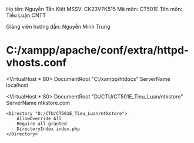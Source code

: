 Họ tên: Nguyễn Tấn Kiệt
MSSV: CK23V7K515
Mã môn: CT501E
Tên môn: Tiểu Luận CNTT

Giảng viên hướng dẫn: Nguyễn Minh Trung


# C:/xampp/apache/conf/extra/httpd-vhosts.conf

<VirtualHost *:80>
    DocumentRoot "C:/xampp/htdocs"
    ServerName localhost
</VirtualHost>

<VirtualHost *:80>
    DocumentRoot "D:/CTU/CT501E_Tieu_Luan/ntkstore"
    ServerName ntkstore.com

    <Directory "D:/CTU/CT501E_Tieu_Luan/ntkstore">
        AllowOverride All
        Require all granted
        DirectoryIndex index.php
    </Directory>
</VirtualHost>
